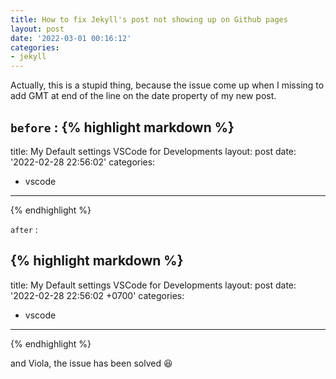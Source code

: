 ```yaml
---
title: How to fix Jekyll's post not showing up on Github pages
layout: post
date: '2022-03-01 00:16:12'
categories:
- jekyll
---
```


Actually, this is a stupid thing, because the issue come up when I missing to add GMT at end of the line on the date property of my new post.

`before` :
{% highlight markdown %}
---
title: My Default settings VSCode for Developments
layout: post
date: '2022-02-28 22:56:02'
categories:
- vscode
---
{% endhighlight %}

`after` :

{% highlight markdown %}
---
title: My Default settings VSCode for Developments
layout: post
date: '2022-02-28 22:56:02 +0700'
categories:
- vscode
---
{% endhighlight %}

and Viola, the issue has been solved :laughing:
